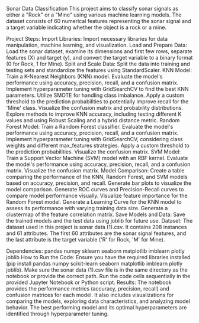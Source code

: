 Sonar Data Classification
This project aims to classify sonar signals as either a "Rock" or a "Mine" using various machine learning models. The dataset consists of 60 numerical features representing the sonar signal and a target variable indicating whether the object is a rock or a mine.

Project Steps:
Import Libraries: Import necessary libraries for data manipulation, machine learning, and visualization.
Load and Prepare Data: Load the sonar dataset, examine its dimensions and first few rows, separate features (X) and target (y), and convert the target variable to a binary format (0 for Rock, 1 for Mine).
Split and Scale Data: Split the data into training and testing sets and standardize the features using StandardScaler.
KNN Model:
Train a K-Nearest Neighbors (KNN) model.
Evaluate the model's performance using accuracy, precision, recall, and a confusion matrix.
Implement hyperparameter tuning with GridSearchCV to find the best KNN parameters.
Utilize SMOTE for handling class imbalance.
Apply a custom threshold to the prediction probabilities to potentially improve recall for the 'Mine' class.
Visualize the confusion matrix and probability distributions.
Explore methods to improve KNN accuracy, including testing different K values and using Robust Scaling and a hybrid distance metric.
Random Forest Model:
Train a Random Forest classifier.
Evaluate the model's performance using accuracy, precision, recall, and a confusion matrix.
Implement hyperparameter tuning with GridSearchCV, considering class weights and different max_features strategies.
Apply a custom threshold to the prediction probabilities.
Visualize the confusion matrix.
SVM Model:
Train a Support Vector Machine (SVM) model with an RBF kernel.
Evaluate the model's performance using accuracy, precision, recall, and a confusion matrix.
Visualize the confusion matrix.
Model Comparison:
Create a table comparing the performance of the KNN, Random Forest, and SVM models based on accuracy, precision, and recall.
Generate bar plots to visualize the model comparison.
Generate ROC curves and Precision-Recall curves to compare model performance visually.
Visualize feature importance for the Random Forest model.
Generate a Learning Curve for the KNN model to assess its performance with varying training data size.
Generate a clustermap of the feature correlation matrix.
Save Models and Data: Save the trained models and the test data using joblib for future use.
Dataset:
The dataset used in this project is sonar data (1).csv. It contains 208 instances and 61 attributes. The first 60 attributes are the sonar signal features, and the last attribute is the target variable ('R' for Rock, 'M' for Mine).

Dependencies:
pandas
numpy
sklearn
seaborn
matplotlib
imblearn
plotly
joblib
How to Run the Code:
Ensure you have the required libraries installed (pip install pandas numpy scikit-learn seaborn matplotlib imblearn plotly joblib).
Make sure the sonar data (1).csv file is in the same directory as the notebook or provide the correct path.
Run the code cells sequentially in the provided Jupyter Notebook or Python script.
Results:
The notebook provides the performance metrics (accuracy, precision, recall) and confusion matrices for each model. It also includes visualizations for comparing the models, exploring data characteristics, and analyzing model behavior. The best performing model and its optimal hyperparameters are identified through hyperparameter tuning.

